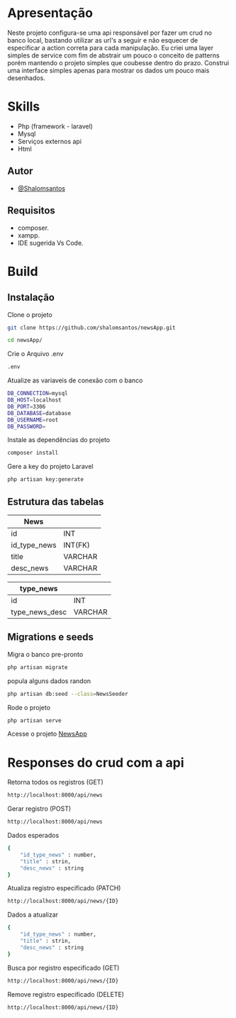 # Apresentação
Neste projeto configura-se uma api responsável por fazer um crud no banco local, bastando utilizar as url's a seguir e não esquecer de especificar a action correta para cada manipulação. Eu criei uma layer simples de service com fim de abstrair um pouco o conceito de patterns porém mantendo o projeto simples que coubesse dentro do prazo. Construi uma interface simples apenas para mostrar os dados um pouco mais desenhados.

# Skills
- Php (framework - laravel)
- Mysql
- Serviços externos api
- Html

## Autor
- [@Shalomsantos](https://github.com/shalomsantos)

## Requisitos
- composer.
- xampp.
- IDE sugerida Vs Code.

# Build
## Instalação
Clone o projeto
```sh
git clone https://github.com/shalomsantos/newsApp.git
```

```sh
cd newsApp/
```

Crie o Arquivo .env
```sh
.env 
```

Atualize as variaveis de conexão com o banco
```sh
DB_CONNECTION=mysql
DB_HOST=localhost
DB_PORT=3306
DB_DATABASE=database
DB_USERNAME=root
DB_PASSWORD=
```

Instale as dependências do projeto
```sh
composer install
```

Gere a key do projeto Laravel
```sh
php artisan key:generate
```

## Estrutura das tabelas
| News||
| - | - |
| id       | INT     |
| id_type_news | INT(FK) |
| title    | VARCHAR |
| desc_news | VARCHAR |

| type_news||
| - | - |
| id       | INT     |
| type_news_desc | VARCHAR |

## Migrations e seeds
Migra o banco pre-pronto
```sh
php artisan migrate
```

popula alguns dados randon
```sh
php artisan db:seed --class=NewsSeeder
```
Rode o projeto
```sh
php artisan serve
```
Acesse o projeto
[NewsApp](http://localhost:8000)

# Responses do crud com a api
Retorna todos os registros (GET)
```sh
http://localhost:8000/api/news
```

Gerar registro (POST)
```sh
http://localhost:8000/api/news
```
Dados esperados
```sh
{
    "id_type_news" : number,
    "title" : strin,
    "desc_news" : string
}
```

Atualiza registro especificado (PATCH)
```sh
http://localhost:8000/api/news/{ID}
```
Dados a atualizar
```sh
{
    "id_type_news" : number,
    "title" : strin,
    "desc_news" : string
}
```

Busca por registro especificado (GET)
```sh
http://localhost:8000/api/news/{ID}
```

Remove registro especificado (DELETE)
```sh
http://localhost:8000/api/news/{ID}
```